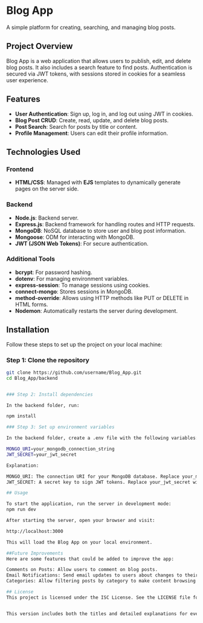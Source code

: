 # Blog App

A simple platform for creating, searching, and managing blog posts.

## Project Overview

Blog App is a web application that allows users to publish, edit, and delete blog posts. It also includes a search feature to find posts. Authentication is secured via JWT tokens, with sessions stored in cookies for a seamless user experience.

## Features

- **User Authentication**: Sign up, log in, and log out using JWT in cookies.
- **Blog Post CRUD**: Create, read, update, and delete blog posts.
- **Post Search**: Search for posts by title or content.
- **Profile Management**: Users can edit their profile information.

## Technologies Used

### Frontend

- **HTML/CSS**: Managed with **EJS** templates to dynamically generate pages on the server side.

### Backend

- **Node.js**: Backend server.
- **Express.js**: Backend framework for handling routes and HTTP requests.
- **MongoDB**: NoSQL database to store user and blog post information.
- **Mongoose**: ODM for interacting with MongoDB.
- **JWT (JSON Web Tokens)**: For secure authentication.

### Additional Tools

- **bcrypt**: For password hashing.
- **dotenv**: For managing environment variables.
- **express-session**: To manage sessions using cookies.
- **connect-mongo**: Stores sessions in MongoDB.
- **method-override**: Allows using HTTP methods like PUT or DELETE in HTML forms.
- **Nodemon**: Automatically restarts the server during development.

## Installation

Follow these steps to set up the project on your local machine:

### Step 1: Clone the repository

```bash
git clone https://github.com/username/Blog_App.git
cd Blog_App/backend


### Step 2: Install dependencies

In the backend folder, run:

npm install

### Step 3: Set up environment variables

In the backend folder, create a .env file with the following variables:

MONGO_URI=your_mongodb_connection_string
JWT_SECRET=your_jwt_secret

Explanation:

MONGO_URI: The connection URI for your MongoDB database. Replace your_mongodb_connection_string with your actual MongoDB URI.
JWT_SECRET: A secret key to sign JWT tokens. Replace your_jwt_secret with a secure, random string.

## Usage

To start the application, run the server in development mode:
npm run dev

After starting the server, open your browser and visit:

http://localhost:3000

This will load the Blog App on your local environment.

##Future Improvements
Here are some features that could be added to improve the app:

Comments on Posts: Allow users to comment on blog posts.
Email Notifications: Send email updates to users about changes to their posts.
Categories: Allow filtering posts by category to make content browsing easier.

## License
This project is licensed under the ISC License. See the LICENSE file for more details.


This version includes both the titles and detailed explanations for every section. It provides a comprehensive guide to setting up, using, and contributing to the Blog App project.

